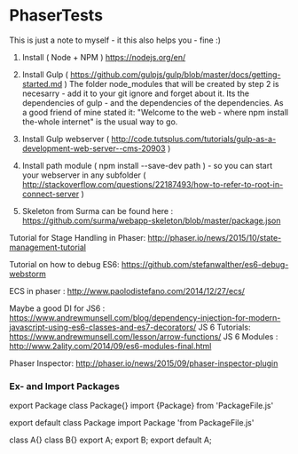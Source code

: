# PhaserTests
This is just a note to myself - it this also helps you - fine :)
1. Install ( Node + NPM ) https://nodejs.org/en/
2. Install Gulp ( https://github.com/gulpjs/gulp/blob/master/docs/getting-started.md ) 
The folder node_modules that will be created by step 2 is necesarry - add it to your git ignore and forget about it. Its the dependencies of gulp - and the dependencies of the dependencies. As a good friend of mine stated it: "Welcome to the web - where npm install the-whole internet" is the usual way to go.
3. Install Gulp webserver ( http://code.tutsplus.com/tutorials/gulp-as-a-development-web-server--cms-20903 )
4. Install path module ( npm install --save-dev path ) - so you can start your webserver in any subfolder
( http://stackoverflow.com/questions/22187493/how-to-refer-to-root-in-connect-server )

5. Skeleton from Surma can be found here : https://github.com/surma/webapp-skeleton/blob/master/package.json

Tutorial for Stage Handling in Phaser:
http://phaser.io/news/2015/10/state-management-tutorial

Tutorial on how to debug ES6: https://github.com/stefanwalther/es6-debug-webstorm

ECS in phaser : http://www.paolodistefano.com/2014/12/27/ecs/

Maybe a good DI for JS6 : https://www.andrewmunsell.com/blog/dependency-injection-for-modern-javascript-using-es6-classes-and-es7-decorators/
JS 6 Tutorials: https://www.andrewmunsell.com/lesson/arrow-functions/
JS 6 Modules : http://www.2ality.com/2014/09/es6-modules-final.html

Phaser Inspector: 
http://phaser.io/news/2015/09/phaser-inspector-plugin

### Ex- and Import Packages 
export Package class Package{}
import {Package} from 'PackageFile.js'

export default class Package
import Package 'from PackageFile.js'

class A{}
class B{}
export A;
export B;
export default A;